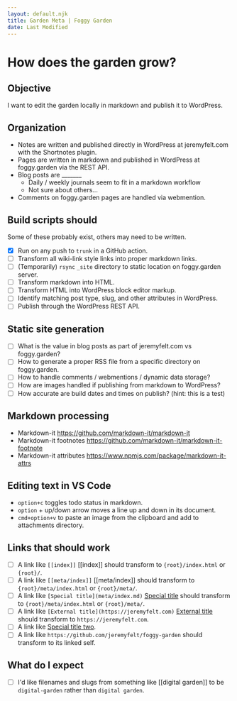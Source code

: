 ```yaml
---
layout: default.njk
title: Garden Meta | Foggy Garden
date: Last Modified
---
```


# How does the garden grow?

## Objective

I want to edit the garden locally in markdown and publish it to WordPress.

## Organization

* Notes are written and published directly in WordPress at jeremyfelt.com with the Shortnotes plugin.
* Pages are written in markdown and published in WordPress at foggy.garden via the REST API.
* Blog posts are _______
  * Daily / weekly journals seem to fit in a markdown workflow
  * Not sure about others...
* Comments on foggy.garden pages are handled via webmention.

## Build scripts should

Some of these probably exist, others may need to be written.

- [x] Run on any push to `trunk` in a GitHub action.
- [ ] Transform all wiki-link style links into proper markdown links.
- [ ] (Temporarily) `rsync` `_site` directory to static location on foggy.garden server.
- [ ] Transform markdown into HTML.
- [ ] Transform HTML into WordPress block editor markup.
- [ ] Identify matching post type, slug, and other attributes in WordPress.
- [ ] Publish through the WordPress REST API.

## Static site generation

- [ ] What is the value in blog posts as part of jeremyfelt.com vs foggy.garden?
- [ ] How to generate a proper RSS file from a specific directory on foggy.garden.
- [ ] How to handle comments / webmentions / dynamic data storage?
- [ ] How are images handled if publishing from markdown to WordPress?
- [ ] How accurate are build dates and times on publish? (hint: this is a test)

## Markdown processing
- Markdown-it https://github.com/markdown-it/markdown-it
- Markdown-it footnotes https://github.com/markdown-it/markdown-it-footnote
- Markdown-it attributes https://www.npmjs.com/package/markdown-it-attrs

## Editing text in VS Code

* `option+c` toggles todo status in markdown.
* `option` + up/down arrow moves a line up and down in its document.
* `cmd+option+v` to paste an image from the clipboard and add to attachments directory.

## Links that should work

- [ ] A link like `[[index]]` [[index]] should transform to `{root}/index.html` or `{root}/`.
- [ ] A link like `[[meta/index]]` [[meta/index]] should transform to `{root}/meta/index.html` or `{root}/meta/`.
- [ ] A link like `[Special title](meta/index.md)` [Special title](meta/index.md) should transform to `{root}/meta/index.html` or `{root}/meta/`.
- [ ] A link like `[External title](https://jeremyfelt.com)` [External title](https://jeremyfelt.com) should transform to `https://jeremyfelt.com`.
- [ ] A link like [Special title two](organization).
- [ ] A link like `https://github.com/jeremyfelt/foggy-garden` should transform to its linked self.

## What do I expect

- [ ] I'd like filenames and slugs from something like [[digital garden]] to be `digital-garden` rather than `digital garden`.
